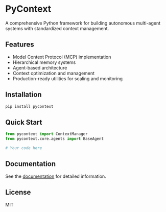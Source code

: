 # PyContext

A comprehensive Python framework for building autonomous multi-agent systems with standardized context management.

## Features

- Model Context Protocol (MCP) implementation
- Hierarchical memory systems
- Agent-based architecture
- Context optimization and management
- Production-ready utilities for scaling and monitoring

## Installation

```bash
pip install pycontext
```

## Quick Start

```python
from pycontext import ContextManager
from pycontext.core.agents import BaseAgent

# Your code here
```

## Documentation

See the [documentation](docs/) for detailed information.

## License

MIT

